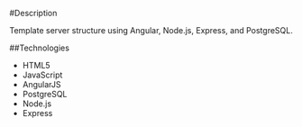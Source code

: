 #Description

Template server structure using Angular, Node.js, Express, and PostgreSQL.

##Technologies

* HTML5
* JavaScript
* AngularJS
* PostgreSQL
* Node.js
* Express
